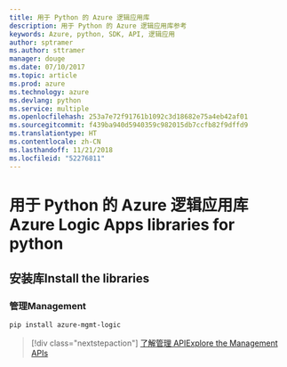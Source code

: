 ```yaml
---
title: 用于 Python 的 Azure 逻辑应用库
description: 用于 Python 的 Azure 逻辑应用库参考
keywords: Azure, python, SDK, API, 逻辑应用
author: sptramer
ms.author: sttramer
manager: douge
ms.date: 07/10/2017
ms.topic: article
ms.prod: azure
ms.technology: azure
ms.devlang: python
ms.service: multiple
ms.openlocfilehash: 253a7e72f91761b1092c3d18682e75a4eb42af01
ms.sourcegitcommit: f439ba940d5940359c982015db7ccfb82f9dffd9
ms.translationtype: HT
ms.contentlocale: zh-CN
ms.lasthandoff: 11/21/2018
ms.locfileid: "52276811"
---
```

# <a name="azure-logic-apps-libraries-for-python"></a><span data-ttu-id="7a39a-104">用于 Python 的 Azure 逻辑应用库</span><span class="sxs-lookup"><span data-stu-id="7a39a-104">Azure Logic Apps libraries for python</span></span>

## <a name="install-the-libraries"></a><span data-ttu-id="7a39a-105">安装库</span><span class="sxs-lookup"><span data-stu-id="7a39a-105">Install the libraries</span></span>


### <a name="management"></a><span data-ttu-id="7a39a-106">管理</span><span class="sxs-lookup"><span data-stu-id="7a39a-106">Management</span></span>

```bash
pip install azure-mgmt-logic
```
> [!div class="nextstepaction"]
> [<span data-ttu-id="7a39a-107">了解管理 API</span><span class="sxs-lookup"><span data-stu-id="7a39a-107">Explore the Management APIs</span></span>](/python/api/overview/azure/logicapps/management)